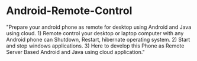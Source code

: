 # Android-Remote-Control
"Prepare your android phone as remote for desktop using Android and Java using cloud. 1) Remote control your desktop or laptop computer with any Android phone can Shutdown, Restart, hibernate operating system. 2) Start and stop windows applications. 3) Here to develop this Phone as Remote Server Based Android and Java using cloud application."
